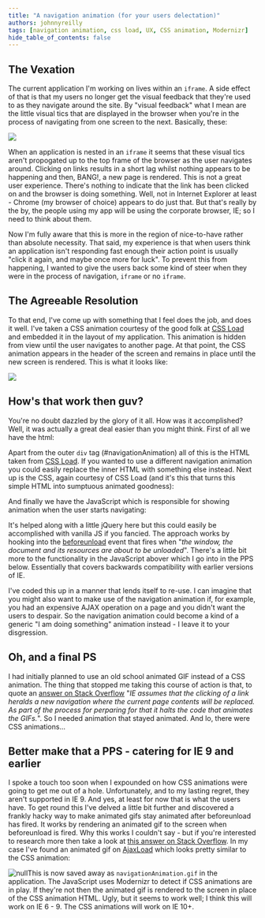 ```yaml
---
title: "A navigation animation (for your users delectation)"
authors: johnnyreilly
tags: [navigation animation, css load, UX, CSS animation, Modernizr]
hide_table_of_contents: false
---
```

## The Vexation

 The current application I'm working on lives within an `iframe`. A side effect of that is that my users no longer get the visual feedback that they're used to as they navigate around the site. By "visual feedback" what I mean are the little visual tics that are displayed in the browser when you're in the process of navigating from one screen to the next. Basically, these:

![](http://1.bp.blogspot.com/-x_8VXvW0w1M/UXpam8TtPQI/AAAAAAAAAbI/uVFFkL8uBAc/s320/TheSpinCycleOfProgress.png)

When an application is nested in an `iframe` it seems that these visual tics aren't propogated up to the top frame of the browser as the user navigates around. Clicking on links results in a short lag whilst nothing appears to be happening and then, BANG!, a new page is rendered. This is not a great user experience. There's nothing to indicate that the link has been clicked on and the browser is doing something. Well, not in Internet Explorer at least - Chrome (my browser of choice) appears to do just that. But that's really by the by, the people using my app will be using the corporate browser, IE; so I need to think about them.

Now I'm fully aware that this is more in the region of nice-to-have rather than absolute necessity. That said, my experience is that when users think an application isn't responding fast enough their action point is usually "click it again, and maybe once more for luck". To prevent this from happening, I wanted to give the users back some kind of steer when they were in the process of navigation, `iframe` or no `iframe`.

## The Agreeable Resolution

To that end, I've come up with something that I feel does the job, and does it well. I've taken a CSS animation courtesy of the good folk at [CSS Load](http://cssload.net/) and embedded it in the layout of my application. This animation is hidden from view until the user navigates to another page. At that point, the CSS animation appears in the header of the screen and remains in place until the new screen is rendered. This is what it looks like:

![](http://2.bp.blogspot.com/-RaGwl1llrDM/UX4pEiUfGWI/AAAAAAAAAbo/jSZC0skiLfQ/s320/NavigationAnimationAtWork.png)

<!-- <p>And because they haven't yet invented the animated screenshot here's what the CSS animation looks like in full flight:</p> <style>#navigationAnimation {   margin: 7px;   clear: both; }   #circleG {   width: 46.666666666666664px;   height: 20px; }   .circleG {   background-color: #ffffff;   float: left;   height: 10px;   margin-left: 5px;   width: 10px;   -moz-border-radius: 7px;   -webkit-border-radius: 7px;   border-radius: 7px;   -moz-animation-name: bounce_circleG;   -moz-animation-duration: 0.6000000000000001s;   -moz-animation-iteration-count: infinite;   -moz-animation-direction: linear;   -webkit-animation-name: bounce_circleG;   -webkit-animation-duration: 0.6000000000000001s;   -webkit-animation-iteration-count: infinite;   -webkit-animation-direction: linear;   -ms-animation-name: bounce_circleG;   -ms-animation-duration: 0.6000000000000001s;   -ms-animation-iteration-count: infinite;   -ms-animation-direction: linear;   animation-name: bounce_circleG;   animation-duration: 0.6000000000000001s;   animation-iteration-count: infinite;   animation-direction: linear; }   #circleG_1 {   -moz-animation-delay: 0.12000000000000002s;   -webkit-animation-delay: 0.12000000000000002s;   -ms-animation-delay: 0.12000000000000002s;   animation-delay: 0.12000000000000002s; }   #circleG_2 {   -moz-animation-delay: 0.28s;   -webkit-animation-delay: 0.28s;   -ms-animation-delay: 0.28s;   animation-delay: 0.28s; }   #circleG_3 {   -moz-animation-delay: 0.36s;   -webkit-animation-delay: 0.36s;   -ms-animation-delay: 0.36s;   animation-delay: 0.36s; }   @-moz-keyframes bounce_circleG {   50% {     background-color: #000000;   } }   @-webkit-keyframes bounce_circleG {   50% {     background-color: #000000;   } }   @-ms-keyframes bounce_circleG {   50% {     background-color: #000000;   } }   @keyframes bounce_circleG {   50% {     background-color: #000000;   } }   </style> <div id="navigationAnimation">    <div id="circleG">        <div id="circleG_1" class="circleG"></div>        <div id="circleG_2" class="circleG"></div>        <div id="circleG_3" class="circleG"></div>    </div></div> <p>Beautiful don't you think?</p>-->

## How's that work then guv?

You're no doubt dazzled by the glory of it all. How was it accomplished? Well, it was actually a great deal easier than you might think. First of all we have the html:

<script src="https://gist.github.com/johnnyreilly/5466370.js?file=navigationAnimation.html"></script>

Apart from the outer `div` tag (#navigationAnimation) all of this is the HTML taken from [CSS Load](http://cssload.net/). If you wanted to use a different navigation animation you could easily replace the inner HTML with something else instead. Next up is the CSS, again courtesy of CSS Load (and it's this that turns this simple HTML into sumptuous animated goodness):

<script src="https://gist.github.com/johnnyreilly/5466370.js?file=navigationAnimation.css"></script>

And finally we have the JavaScript which is responsible for showing animation when the user starts navigating:

<script src="https://gist.github.com/johnnyreilly/5466370.js?file=navigationAnimation.js"></script>

It's helped along with a little jQuery here but this could easily be accomplished with vanilla JS if you fancied. The approach works by hooking into the [beforeunload](https://developer.mozilla.org/en-US/docs/DOM/Mozilla_event_reference/beforeunload) event that fires when "*the window, the document and its resources are about to be unloaded*". There's a little bit more to the functionality in the JavaScript abover which I go into in the PPS below. Essentially that covers backwards compatibility with earlier versions of IE.

I've coded this up in a manner that lends itself to re-use. I can imagine that you might also want to make use of the navigation animation if, for example, you had an expensive AJAX operation on a page and you didn't want the users to despair. So the navigation animation could become a kind of a generic "I am doing something" animation instead - I leave it to your disgression.

## Oh, and a final PS

I had initially planned to use an old school animated GIF instead of a CSS animation. The thing that stopped me taking this course of action is that, to quote an [answer on Stack Overflow](http://stackoverflow.com/a/780617/761388) "*IE assumes that the clicking of a link heralds a new navigation where the current page contents will be replaced. As part of the process for perparing for that it halts the code that animates the GIFs.*". So I needed animation that stayed animated. And lo, there were CSS animations...

## Better make that a PPS - catering for IE 9 and earlier

I spoke a touch too soon when I expounded on how CSS animations were going to get me out of a hole. Unfortunately, and to my lasting regret, they aren't supported in IE 9. And yes, at least for now that is what the users have. To get round this I've delved a little bit further and discovered a frankly hacky way to make animated gifs stay animated after beforeunload has fired. It works by rendering an animated gif to the screen when beforeunload is fired. Why this works I couldn't say - but if you're interested to research more then take a look at [this answer on Stack Overflow](http://stackoverflow.com/a/1904931/761388). In my case I've found an animated gif on [AjaxLoad](http://www.ajaxload.info/) which looks pretty similar to the CSS animation:

![null](http://4.bp.blogspot.com/-_9OgkLfflAg/UYEXn7dgByI/AAAAAAAAAb8/3Q33pAs6WeM/s320/navigationAnimation.gif)This is now saved away as `navigationAnimation.gif` in the application. The JavaScript uses Modernizr to detect if CSS animations are in play. If they're not then the animated gif is rendered to the screen in place of the CSS animation HTML. Ugly, but it seems to work well; I think this will work on IE 6 - 9. The CSS animations will work on IE 10+.


